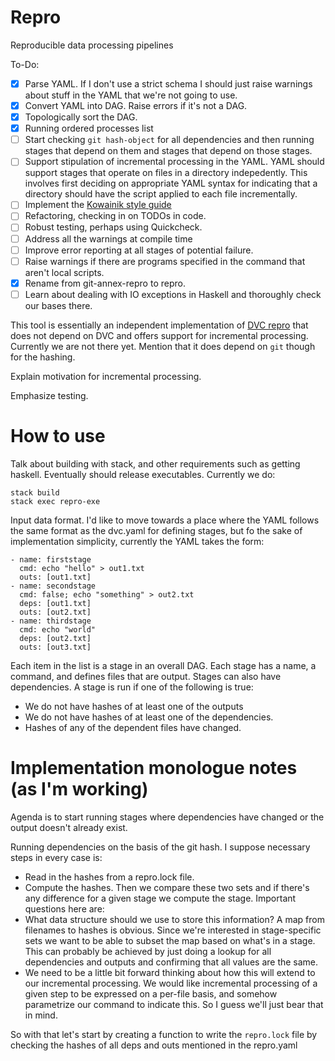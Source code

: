 # Repro
Reproducible data processing pipelines

To-Do:
- [x] Parse YAML. If I don't use a strict schema I should just raise warnings about stuff in the YAML that we're not going to use.
- [x] Convert YAML into DAG. Raise errors if it's not a DAG.
- [x] Topologically sort the DAG.
- [x] Running ordered processes list
- [ ] Start checking `git hash-object` for all dependencies and then running stages that depend on them and stages that depend on those stages.
- [ ] Support stipulation of incremental processing in the YAML. YAML should support stages that operate on files in a directory indepedently. This involves first deciding on appropriate YAML syntax for indicating that a directory should have the script applied to each file incrementally.
- [ ] Implement the [Kowainik style guide](https://kowainik.github.io/posts/2019-02-06-style-guide)
- [ ] Refactoring, checking in on TODOs in code.
- [ ] Robust testing, perhaps using Quickcheck.
- [ ] Address all the warnings at compile time
- [ ] Improve error reporting at all stages of potential failure.
- [ ] Raise warnings if there are programs specified in the command that aren't local scripts.
- [x] Rename from git-annex-repro to repro.
- [ ] Learn about dealing with IO exceptions in Haskell and thoroughly check our bases there.

This tool is essentially an independent implementation of [DVC repro](https://dvc.org/doc/command-reference/repro) that does not depend on DVC and offers support for incremental processing. Currently we are not there yet. Mention that it does depend on `git` though for the hashing.

Explain motivation for incremental processing.

Emphasize testing.

# How to use

Talk about building with stack, and other requirements such as getting haskell. Eventually should release executables. Currently we do:
```
stack build
stack exec repro-exe
```

Input data format. I'd like to move towards a place where the YAML follows the same format as the dvc.yaml for defining stages, but fo the sake of implementation simplicity, currently the YAML takes the form:
```
- name: firststage
  cmd: echo "hello" > out1.txt
  outs: [out1.txt]
- name: secondstage
  cmd: false; echo "something" > out2.txt
  deps: [out1.txt]
  outs: [out2.txt]
- name: thirdstage
  cmd: echo "world"
  deps: [out2.txt]
  outs: [out3.txt]
```
Each item in the list is a stage in an overall DAG. Each stage has a name, a command, and defines files that are output. Stages can also have dependencies. A stage is run if one of the following is true:
- We do not have hashes of at least one of the outputs
- We do not have hashes of at least one of the dependencies.
- Hashes of any of the dependent files have changed.

# Implementation monologue notes (as I'm working)

Agenda is to start running stages where dependencies have changed or the output doesn't already exist.

Running dependencies on the basis of the git hash. I suppose necessary steps in every case is:
- Read in the hashes from a repro.lock file.
- Compute the hashes.
Then we compare these two sets and if there's any difference for a given stage we compute the stage. Important questions here are:
- What data structure should we use to store this information? A map from filenames to hashes is obvious. Since we're interested in stage-specific sets we want to be able to subset the map based on what's in a stage. This can probably be achieved by just doing a lookup for all dependencies and outputs and confirming that all values are the same.
- We need to be a little bit forward thinking about how this will extend to our incremental processing. We would like incremental processing of a given step to be expressed on a per-file basis, and somehow parametrize our command to indicate this. So I guess we'll just bear that in mind.

So with that let's start by creating a function to write the `repro.lock` file by checking the hashes of all deps and outs mentioned in the repro.yaml
